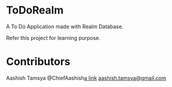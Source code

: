 # ToDoRealm
A To Do Application made with Realm Database.

Refer this project for learning purpose.

# Contributors 
Aashish Tamsya
@ChiefAashish[a link](https://twitter.com/chiefaashish)
aashish.tamsya@gmail.com
